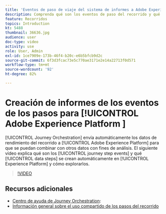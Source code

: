 ```yaml
---
title: 'Eventos de paso de viaje del sistema de informes a Adobe Experience Platform '
description: Comprenda qué son los eventos de paso del recorrido y qué pasos de datos se han realizado y cómo explorarlos.
feature: Recorridos
topics: Introduction
kt: 5488
thumbnail: 36636.jpg
audience: user
doc-type: video
activity: use
role: User, Admin
exl-id: 1ce7909e-173b-46f4-b20c-e6b5bfcb9d2c
source-git-commit: 6f3d3fcac73e5c770ae3171e2e14a22713f0d571
workflow-type: tm+mt
source-wordcount: '92'
ht-degree: 82%

---
```


# Creación de informes de los eventos de los pasos para [!UICONTROL Adobe Experience Platform ]

[!UICONTROL Journey Orchestration] envía automáticamente los datos de rendimiento del recorrido a [!UICONTROL Adobe Experience Platform] para que se puedan combinar con otros datos con fines de análisis.
El siguiente vídeo explica qué son los [!UICONTROL journey step events] y qué [!UICONTROL data steps] se crean automáticamente en [!UICONTROL Experience Platform] y cómo explorarlos.

>[!VIDEO](https://video.tv.adobe.com/v/36636?quality=12)

## Recursos adicionales

* [Centro de ayuda de Journey Orchestration](https://docs.adobe.com/content/help/es-ES/journeys/using/journey-orchestration-home.html):
* [Información general sobre el uso compartido de los pasos del recorrido](https://docs.adobe.com/content/help/es-ES/journeys/using/building-journeys/sharing-journey-steps/sharing-overview.html)

